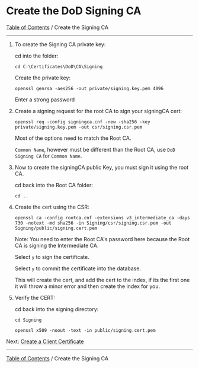 # Create the DoD Signing CA

[Table of Contents](../../README.md#table-of-contents) / Create the Signing CA

------------------------------------------------------------

1. To create the Signing CA private key:

    cd into the folder:

       cd C:\Certificates\DoD\CA\Signing

    Create the private key:

       openssl genrsa -aes256 -out private/signing.key.pem 4096

    Enter a strong password

2. Create a signing request for the root CA to sign your signingCA cert:

       openssl req -config signingca.cnf -new -sha256 -key private/signing.key.pem -out csr/signing.csr.pem

   Most of the options need to match the Root CA.

   `Common Name`, however must be different than the Root CA, use `DoD Signing CA` for `Common Name`.

3. Now to create the signingCA public Key, you must sign it using the root CA.

   cd back into the Root CA folder:

       cd ..

4. Create the cert using the CSR:

       openssl ca -config rootca.cnf -extensions v3_intermediate_ca -days 730 -notext -md sha256 -in Signing/csr/signing.csr.pem -out Signing/public/signing.cert.pem

   Note: You need to enter the Root CA's password here because the Root CA is signing the Intermediate CA.

   Select `y` to sign the certificate.

   Select `y` to commit the certificate into the database.

   This will create the cert, and add the cert to the index, if its the first one it will throw a minor error and then create the index for you.

5. Verify the CERT:

   cd back into the signing directory:

       cd Signing

       openssl x509 -noout -text -in public/signing.cert.pem

Next: [Create a Client Certificate](README_CreateClientCert.md)

------------------------------------------------------------

[Table of Contents](../../README.md#table-of-contents) / Create the Signing CA